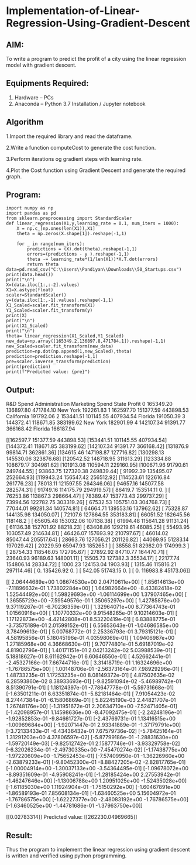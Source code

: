 # Implementation-of-Linear-Regression-Using-Gradient-Descent

## AIM:
To write a program to predict the profit of a city using the linear regression model with gradient descent.

## Equipments Required:
1. Hardware – PCs
2. Anaconda – Python 3.7 Installation / Jupyter notebook

## Algorithm
1.Import the required library and read the dataframe.

2.Write a function computeCost to generate the cost function.

3.Perform iterations og gradient steps with learning rate.

4.Plot the Cost function using Gradient Descent and generate the required graph. 

## Program:
```
import numpy as np
import pandas as pd
from sklearn.preprocessing import StandardScaler
def linear_regression(X1,y,learning_rate = 0.1, num_iters = 1000):
    X = np.c_[np.ones(len(X1)),X1]
    theta = np.zeros(X.shape[1]).reshape(-1,1)
    
    for _ in range(num_iters):
        predictions = (X).dot(theta).reshape(-1,1)
        errors=(predictions - y ).reshape(-1,1)
        theta -= learning_rate*(1/len(X1))*X.T.dot(errors)
        return theta
data=pd.read_csv("C:\\Users\\Pandiyan\\Downloads\\50_Startups.csv")
print(data.head())
print("\n")
X=(data.iloc[1:,:-2].values)
X1=X.astype(float)
scaler=StandardScaler()
y=(data.iloc[1:,-1].values).reshape(-1,1)
X1_Scaled=scaler.fit_transform(X1)
Y1_Scaled=scaler.fit_transform(y)
print(X)
print("\n")
print(X1_Scaled)
print("\n")
theta= linear_regression(X1_Scaled,Y1_Scaled)
new_data=np.array([165349.2,136897.8,471784.1]).reshape(-1,1)
new_Scaled=scaler.fit_transform(new_data)
prediction=np.dot(np.append(1,new_Scaled),theta)
prediction=prediction.reshape(-1,1)
pre=scaler.inverse_transform(prediction)
print(prediction)
print(f"Predicted value: {pre}")
```

## Output:
  R&D Spend  Administration  Marketing Spend       State     Profit
0  165349.20       136897.80        471784.10    New York  192261.83
1  162597.70       151377.59        443898.53  California  191792.06
2  153441.51       101145.55        407934.54     Florida  191050.39
3  144372.41       118671.85        383199.62    New York  182901.99
4  142107.34        91391.77        366168.42     Florida  166187.94


[[162597.7  151377.59 443898.53]
 [153441.51 101145.55 407934.54]
 [144372.41 118671.85 383199.62]
 [142107.34  91391.77 366168.42]
 [131876.9   99814.71 362861.36]
 [134615.46 147198.87 127716.82]
 [130298.13 145530.06 323876.68]
 [120542.52 148718.95 311613.29]
 [123334.88 108679.17 304981.62]
 [101913.08 110594.11 229160.95]
 [100671.96  91790.61 249744.55]
 [ 93863.75 127320.38 249839.44]
 [ 91992.39 135495.07 252664.93]
 [119943.24 156547.42 256512.92]
 [114523.61 122616.84 261776.23]
 [ 78013.11 121597.55 264346.06]
 [ 94657.16 145077.58 282574.31]
 [ 91749.16 114175.79 294919.57]
 [ 86419.7  153514.11      0.  ]
 [ 76253.86 113867.3  298664.47]
 [ 78389.47 153773.43 299737.29]
 [ 73994.56 122782.75 303319.26]
 [ 67532.53 105751.03 304768.73]
 [ 77044.01  99281.34 140574.81]
 [ 64664.71 139553.16 137962.62]
 [ 75328.87 144135.98 134050.07]
 [ 72107.6  127864.55 353183.81]
 [ 66051.52 182645.56 118148.2 ]
 [ 65605.48 153032.06 107138.38]
 [ 61994.48 115641.28  91131.24]
 [ 61136.38 152701.92  88218.23]
 [ 63408.86 129219.61  46085.25]
 [ 55493.95 103057.49 214634.81]
 [ 46426.07 157693.92 210797.67]
 [ 46014.02  85047.44 205517.64]
 [ 28663.76 127056.21 201126.82]
 [ 44069.95  51283.14 197029.42]
 [ 20229.59  65947.93 185265.1 ]
 [ 38558.51  82982.09 174999.3 ]
 [ 28754.33 118546.05 172795.67]
 [ 27892.92  84710.77 164470.71]
 [ 23640.93  96189.63 148001.11]
 [ 15505.73 127382.3   35534.17]
 [ 22177.74 154806.14  28334.72]
 [  1000.23 124153.04   1903.93]
 [  1315.46 115816.21 297114.46]
 [     0.   135426.92      0.  ]
 [   542.05  51743.15      0.  ]
 [     0.   116983.8   45173.06]]


[[ 2.06444689e+00  1.08674530e+00  2.04710611e+00]
 [ 1.85614613e+00 -7.11896632e-01  1.73802284e+00]
 [ 1.64982664e+00 -8.43382418e-02  1.52544492e+00]
 [ 1.59829693e+00 -1.06114699e+00  1.37907465e+00]
 [ 1.36555729e+00 -7.59549576e-01  1.35065297e+00]
 [ 1.42785876e+00  9.37119267e-01 -6.70236359e-01]
 [ 1.32964071e+00  8.77364743e-01  1.01560916e+00]
 [ 1.10770332e+00  9.91548265e-01  9.10214603e-01]
 [ 1.17122873e+00 -4.42142808e-01  8.53220419e-01]
 [ 6.83888775e-01 -3.73575189e-01  2.01599152e-01]
 [ 6.55653643e-01 -1.04686585e+00  3.78499613e-01]
 [ 5.00768772e-01  2.25336793e-01  3.79315121e-01]
 [ 4.58195856e-01  5.18045196e-01  4.03598069e-01]
 [ 1.09406987e+00  1.27185968e+00  4.36668630e-01]
 [ 9.70774801e-01  5.69187019e-02  4.81902796e-01]
 [ 1.40171151e-01  2.04213242e-02  5.03988539e-01]
 [ 5.18818627e-01  8.61162942e-01  6.60646550e-01]
 [ 4.52662441e-01 -2.45327166e-01  7.66744716e-01]
 [ 3.31418719e-01  1.16324696e+00 -1.76786575e+00]
 [ 1.00148706e-01 -2.56373164e-01  7.98929296e-01]
 [ 1.48733235e-01  1.17253235e+00  8.08149372e-01]
 [ 4.87502635e-02  6.28593860e-02  8.38933693e-01]
 [-9.82591094e-02 -5.46989742e-01  8.51390791e-01]
 [ 1.18124397e-01 -7.78647778e-01 -5.59731668e-01]
 [-1.63501211e-01  6.63351874e-01 -5.82181464e-01]
 [ 7.91054423e-02  8.27447384e-01 -6.15806869e-01]
 [ 5.82245190e-03  2.44821707e-01  1.26748176e+00]
 [-1.31951672e-01  2.20634710e+00 -7.52471405e-01]
 [-1.42098957e-01  1.14598636e+00 -8.47092475e-01]
 [-2.24248196e-01 -1.92852853e-01 -9.84661727e-01]
 [-2.43769731e-01  1.13416515e+00 -1.00969684e+00]
 [-1.92071447e-01  2.93341889e-01 -1.37179791e+00]
 [-3.72133433e-01 -6.43436432e-01  7.67579736e-02]
 [-5.78425164e-01  1.31291203e+00  4.37806597e-02]
 [-5.87799186e-01 -1.28831630e+00 -1.59720149e-03]
 [-9.82512742e-01  2.15877746e-01 -3.93329758e-02]
 [-6.32026234e-01 -2.49730335e+00 -7.45470274e-02]
 [-1.17438775e+00 -1.97220609e+00 -1.75652453e-01]
 [-7.57409950e-01 -1.36226960e+00 -2.63879233e-01]
 [-9.80452300e-01 -8.88427205e-02 -2.82817765e-01]
 [-1.00004914e+00 -1.30037133e+00 -3.54364495e-01]
 [-1.09678072e+00 -8.89351609e-01 -4.95908241e-01]
 [-1.28185424e+00  2.27553942e-01 -1.46247646e+00]
 [-1.13006788e+00  1.20951025e+00 -1.52435028e+00]
 [-1.61185030e+00  1.11924904e-01 -1.75150292e+00]
 [-1.60467891e+00 -1.86589193e-01  7.85608134e-01]
 [-1.63460525e+00  5.15604972e-01 -1.76786575e+00]
 [-1.62227377e+00 -2.48083192e+00 -1.76786575e+00]
 [-1.63460525e+00 -1.44781686e-01 -1.37963750e+00]]


[[0.02783314]]
Predicted value: [[262230.04969665]]



## Result:
Thus the program to implement the linear regression using gradient descent is written and verified using python programming.
